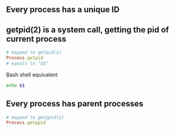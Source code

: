 ## Every process has a unique ID
## getpid(2) is a system call, getting the pid of current process

```ruby
# mapped to getpid(2)
Process.getpid 
# equals to "$$"
```
Bash shell equivalent
```bash
echo $$
```

## Every process has parent processes

```ruby
# mapped to getppid(2)
Process.getppid
``

